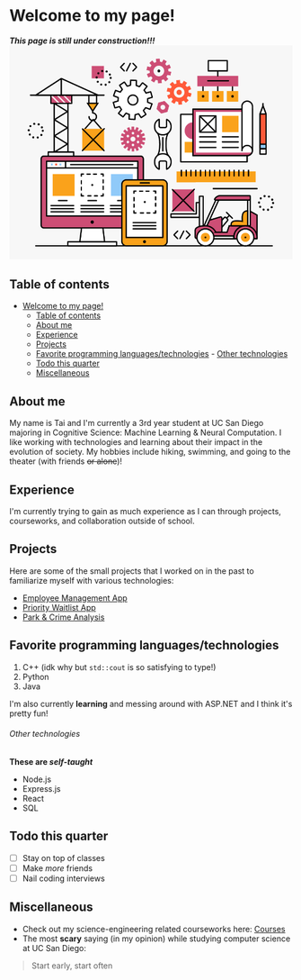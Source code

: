 # Welcome to my page!
***This page is still under construction!!!***
![In Progress](https://github.com/tnl001/mypage/blob/markdown/home.png)

## Table of contents
- [Welcome to my page!](#welcome-to-my-page)
  - [Table of contents](#table-of-contents)
  - [About me](#about-me)
  - [Experience](#experience)
  - [Projects](#projects)
  - [Favorite programming languages/technologies](#favorite-programming-languagestechnologies)
          - [Other technologies](#other-technologies)
  - [Todo this quarter](#todo-this-quarter)
  - [Miscellaneous](#miscellaneous)
  
## About me
My name is Tai and I'm currently a 3rd year student at UC San Diego majoring in Cognitive Science: Machine Learning & Neural Computation. I like working with technologies and learning about their impact in the evolution of society. My hobbies include hiking, swimming, and going to the theater (with friends ~~or alone~~)!

## Experience
I'm currently trying to gain as much experience as I can through projects, courseworks, and collaboration outside of school. 

## Projects
Here are some of the small projects that I worked on in the past to familiarize myself with various technologies:
- [Employee Management App](https://github.com/tnl001/employee_management) 
- [Priority Waitlist App](https://github.com/tnl001/PriorityWaitlist)
- [Park & Crime Analysis](https://github.com/tnl001/cogs108/tree/master/final_project)

## Favorite programming languages/technologies
1. C++ (idk why but `std::cout` is so satisfying to type!)
2. Python
3. Java

I'm also currently **learning** and messing around with ASP.NET and I think it's pretty fun!

###### Other technologies
**These are _self-taught_**
- Node.js
- Express.js
- React
- SQL

## Todo this quarter
- [ ] Stay on top of classes
- [ ] Make *more* friends
- [ ] Nail coding interviews

## Miscellaneous
- Check out my science-engineering related courseworks here: [Courses](./courses.md)
- The most **scary** saying (in my opinion) while studying computer science at UC San Diego:
> Start early, start often
